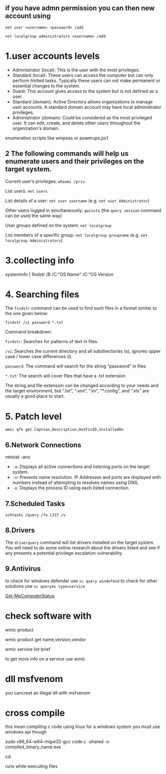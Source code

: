 
## if you have admn permission you can then new account using
`net user <username> <password> /add`

`net localgroup administrators <username> /add`

# 1.user accounts levels

-   Administrator (local): This is the user with the most privileges.
-   Standard (local): These users can access the computer but can only perform limited tasks. Typically these users can not make permanent or essential changes to the system. 
-   Guest: This account gives access to the system but is not defined as a user. 
-   Standard (domain): Active Directory allows organizations to manage user accounts. A standard domain account may have local administrator privileges. 
-   Administrator (domain): Could be considered as the most privileged user. It can edit, create, and delete other users throughout the organization's domain.

enumeration scripts like winpeas or powerups.ps1

## 2 The following commands will help us enumerate users and their privileges on the target system.

Current user’s privileges: `whoami /priv`

List users: `net users`

List details of a user: `net user username` (e.g. `net user Administrator`)

Other users logged in simultaneously: `qwinsta` (the `query session` command can be used the same way) 

User groups defined on the system: `net localgroup`

List members of a specific group: `net localgroup groupname` (e.g. `net localgroup Administrators`)


# 3.collecting info

systeminfo | findstr /B /C:"OS Name" /C:"OS Version

# 4. Searching files


The `findstr` command can be used to find such files in a format similar to the one given below:

`findstr /si password *.txt`

Command breakdown:

`findstr`: Searches for patterns of text in files.

`/si`: Searches the current directory and all subdirectories (s), ignores upper case / lower case differences (i)

`password`: The command will search for the string “password” in files

`*.txt`: The search will cover files that have a .txt extension

The string and file extension can be changed according to your needs and the target environment, but “.txt”, “.xml”, “.ini”, “*.config”, and “.xls” are usually a good place to start.

# 5. Patch level

`wmic qfe get Caption,Description,HotFixID,InstalledOn`

## 6.Network Connections
netstat -ano

-   `-a`: Displays all active connections and listening ports on the target system.
-   `-n`: Prevents name resolution. IP Addresses and ports are displayed with numbers instead of attempting to resolves names using DNS.
-   `-o`: Displays the process ID using each listed connection.

## 7.Scheduled Tasks

`schtasks /query /fo LIST /v`

## 8.Drivers
The `driverquery` command will list drivers installed on the target system. You will 
need to do some online research about the drivers listed and see if any presents a potential privilege escalation vulnerability.

## 9.Antivirus

to check for windows defender use 
`sc query windefend`
to check for other solutions use 
`sc queryex type=service`

 [Get-MpComputerStatus](https://docs.microsoft.com/en-us/powershell/module/defender/get-mpcomputerstatus?view=win10-ps)
 
# check software with
wmic product

wmic product get name,version,vendor

wmic service list brief

to get more info on a service use wmic
# dll msfvenom

you cancreat an illegal dll with msfvenom

# cross compile 
this mean compiling c code using linux for a windows system 
you must use windows api though

sudo x86_64-w64-migw32-gcc code.c -shared -o compiled_binary_name.exe




cd:

runs while executing files 


